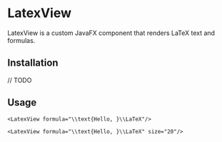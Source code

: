 # LatexView

LatexView is a custom JavaFX component that renders LaTeX text and formulas.

## Installation

// TODO

## Usage

```fxml
<LatexView formula="\\text{Hello, }\\LaTeX"/>

<LatexView formula="\\text{Hello, }\\LaTeX" size="20"/>
```